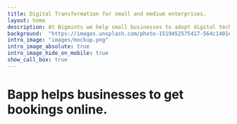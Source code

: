```yaml
---
title: Digital Transformation for small and medium enterprises.
layout: home
description: At Bigmints we help small businesses to adopt digital technology to increase profitability and effeciency. 
background:  "https://images.unsplash.com/photo-1519452575417-564c1401ecc0?ixlib=rb-4.0.3&ixid=MnwxMjA3fDB8MHxwaG90by1wYWdlfHx8fGVufDB8fHx8&auto=format&fit=crop&w=2370&q=80"
intro_image: "images/mockup.png"
intro_image_absolute: true
intro_image_hide_on_mobile: true
show_call_box: true
---
```


# Bapp helps businesses to get bookings online.


